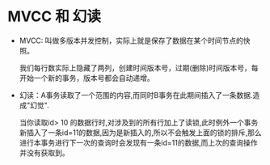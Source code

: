 # MVCC 和 幻读

- MVCC: 叫做多版本并发控制，实际上就是保存了数据在某个时间节点的快照。

    我们每行数实际上隐藏了两列，创建时间版本号，过期(删除)时间版本号，每开始一个新的事务，版本号都会自动递增。

- 幻读：A事务读取了一个范围的内容,而同时B事务在此期间插入了一条数据.造成"幻觉".

    当你读取id> 10 的数据行时,对涉及到的所有行加上了读锁,此时例外一个事务新插入了一条id=11的数据,因为是新插入的,所以不会触发上面的锁的排斥,那么进行本事务进行下一次的查询时会发现有一条id=11的数据,而上次的查询操作并没有获取到。